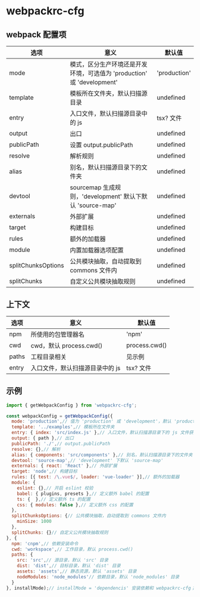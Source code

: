 # webpackrc-cfg

## webpack 配置项

| 选项 | 意义 | 默认值 |
| --- | --- | --- |
| mode | 模式，区分生产环境还是开发环境，可选值为 'production' 或 'development' | 'production' |
| template | 模板所在文件夹，默认扫描源目录 | undefined |
| entry | 入口文件，默认扫描源目录中的 js|tsx? 文件 | undefined |
| output | 出口 | undefined |
| publicPath | 设置 output.publicPath | undefined |
| resolve | 解析规则 | undefined |
| alias | 别名，默认扫描源目录下的文件夹 | undefined |
| devtool | sourcemap 生成规则，'development' 默认下默认 'source-map' | undefined |
| externals | 外部扩展 | undefined |
| target | 构建目标 | undefined |
| rules | 额外的加载器 | undefined |
| module | 内置加载器选项配置 | undefined |
| splitChunksOptions | 公共模块抽取，自动提取到 commons 文件内 | undefined |
| splitChunks | 自定义公共模块抽取规则 | undefined |

## 上下文

| 选项 | 意义 | 默认值 |
| --- | --- | --- |
| npm | 所使用的包管理器名 | 'npm' |
| cwd | cwd，默认 process.cwd() | process.cwd() |
| paths | 工程目录相关 | 见示例 |
| entry | 入口文件，默认扫描源目录中的 js|tsx? 文件 | undefined |

## 示例

```Javascript
import { getWebpackConfig } from 'webpackrc-cfg';

const webpackConfig = getWebpackConfig({
  mode: 'production',// 值为 'production' 或 'development'，默认 'production'
  template: '../examples',// 模板所在文件夹
  entry: { index: 'src/index.js' },// 入口文件，默认扫描源目录下的 js 文件获得
  output: { path },// 出口
  publicPath: './',// output.publicPath
  resolve: {},// 解析
  alias: { components: 'src/components' },// 别名，默认扫描源目录下的文件夹
  devtool: 'source-map',// 'development' 下默认 'source-map'
  externals: { react: 'React' },// 外部扩展
  target: 'node',// 构建目标
  rules: [{ test: /\.vue$/, loader: 'vue-loader' }],// 额外的加载器
  module: {
    eslint: {},// 开启 eslint 校验
    babel: { plugins, presets },// 定义额外 babel 的配置
    ts: {  },// 定义额外 ts 的配置
    css: { modules: false },// 定义额外 css 的配置
  },
  splitChunksOptions: {// 公共模块抽取，自动提取到 commons 文件内
    minSize: 1000
  },
  splitChunks: {}// 自定义公共模块抽取规则
}, {
  npm: 'cnpm',// 依赖安装命令
  cwd: 'workspace',// 工作目录，默认 process.cwd()
  paths: {
    src: 'src',// 源目录，默认 'src' 目录
    dist: 'dist',// 目标目录，默认 'dist' 目录
    assets: 'assets',// 静态资源，默认 'assets' 目录
    nodeModules: 'node_modules'// 依赖目录，默认 'node_modules' 目录
  }
}, installMode);// installMode = 'dependencis' 安装依赖和 webpackrc-cfg；installMode = 'devDependencis' 安装依赖和使用的构建工具；installMode 否值，不安装依赖
```

